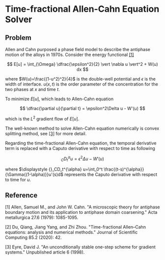 # Time-fractional Allen-Cahn Equation Solver
## Problem
Allen and Cahn purposed a phase field model to describe the antiphase motion
of the alloys in 1970s. Consider the energy functional [[1]](#1)

$$
E[u] = \int_{\Omega} \dfrac{\epsilon^2}{2} \vert \nabla u \vert^2 + W(u) dx
$$

where $W(u)=\frac{(1-u^2)^2}{4}$ is the double-well potential and $\epsilon$ is the width of interface. $u(x,t)$ is the order parameter of the concentration for the two phases at $x$ and time $t$.

To minimize $E[u]$, which leads to Allen-Cahn equation


$$
    \dfrac{\partial u}{\partial t} = \epsilon^2\Delta u - W'(u)
$$

which is the $L^2$ gradient flow of $E[u]$.

The well-known method to solve Allen-Cahn equation numerically is convex splitting method, see [[3]](#3) for more detail.

Regarding the time-fractional Allen-Cahn equation, the temporal derivative term is replaced with a Caputo derivative with respect to time as following

$$
{}_CD_t^{\alpha} u = \epsilon^2 \Delta u -W'(u)
$$

where $\displaystyle {}_CD_t^{\alpha} u=\int_0^t \frac{(t-s)^{\alpha}}{\Gamma{(1-\alpha)}}u'(s)d$ represents the Caputo derivative with respect to time for $u$.


## Reference 
<a id="1">[1]</a> 
Allen, Samuel M., and John W. Cahn. "A microscopic theory for antiphase boundary motion and its application to antiphase domain coarsening." Acta metallurgica 27.6 (1979): 1085-1095.

<a id="2">[2]</a>
Du, Qiang, Jiang Yang, and Zhi Zhou. "Time-fractional Allen–Cahn equations: analysis and numerical methods." Journal of Scientific Computing 85.2 (2020): 42.

<a id="3">[3]</a>
Eyre, David J. "An unconditionally stable one-step scheme for gradient systems." Unpublished article 6 (1998).
